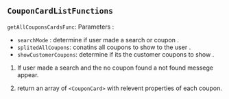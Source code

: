 ## `CouponCardListFunctions`

`getAllCouponsCardsFunc`:
Parameters :

- `searchMode` : determine if user made a search or coupon .
- `splitedAllCoupons`: conatins all coupons to show to the user .
- `showCustomerCoupons`: determine if its the customer coupons to show .

1. If user made a search and the no coupon found
   a not found messege appear.

2. return an array of `<CouponCard>` with relevent properties of each coupon.
